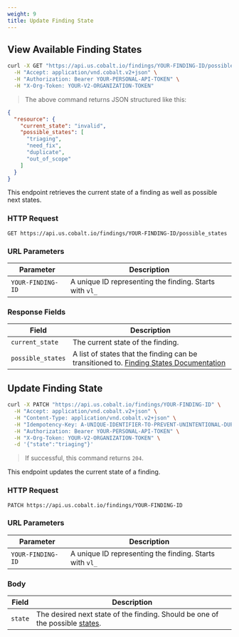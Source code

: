 ```yaml
---
weight: 9
title: Update Finding State
---
```


## View Available Finding States

```sh
curl -X GET "https://api.us.cobalt.io/findings/YOUR-FINDING-ID/possible_states" \
  -H "Accept: application/vnd.cobalt.v2+json" \
  -H "Authorization: Bearer YOUR-PERSONAL-API-TOKEN" \
  -H "X-Org-Token: YOUR-V2-ORGANIZATION-TOKEN"
```

> The above command returns JSON structured like this:

```json
{
  "resource": {
    "current_state": "invalid",
    "possible_states": [
      "triaging",
      "need_fix",
      "duplicate",
      "out_of_scope"
    ]
  }
}
```

This endpoint retrieves the current state of a finding as well as possible next states.

### HTTP Request

`GET https://api.us.cobalt.io/findings/YOUR-FINDING-ID/possible_states`

### URL Parameters

| Parameter         | Description                                             |
|-------------------|---------------------------------------------------------|
| `YOUR-FINDING-ID` | A unique ID representing the finding. Starts with `vl_` |

### Response Fields

| Field             | Description                                                                                         |
|-------------------|-----------------------------------------------------------------------------------------------------|
| `current_state`   | The current state of the finding.                                                                   |
| `possible_states` | A list of states that the finding can be transitioned to. [Finding States Documentation](./#states) |

## Update Finding State

```sh
curl -X PATCH "https://api.us.cobalt.io/findings/YOUR-FINDING-ID" \
  -H "Accept: application/vnd.cobalt.v2+json" \
  -H "Content-Type: application/vnd.cobalt.v2+json" \
  -H "Idempotency-Key: A-UNIQUE-IDENTIFIER-TO-PREVENT-UNINTENTIONAL-DUPLICATION" \
  -H "Authorization: Bearer YOUR-PERSONAL-API-TOKEN" \
  -H "X-Org-Token: YOUR-V2-ORGANIZATION-TOKEN" \
  -d '{"state":"triaging"}'
```

> If successful, this command returns `204`.

This endpoint updates the current state of a finding.

### HTTP Request

`PATCH https://api.us.cobalt.io/findings/YOUR-FINDING-ID`

### URL Parameters

| Parameter         | Description                                             |
|-------------------|---------------------------------------------------------|
| `YOUR-FINDING-ID` | A unique ID representing the finding. Starts with `vl_` |

### Body

| Field   | Description                                                                  |
|---------|------------------------------------------------------------------------------|
| `state` | The desired next state of the finding. Should be one of the possible [states](./#states). |
